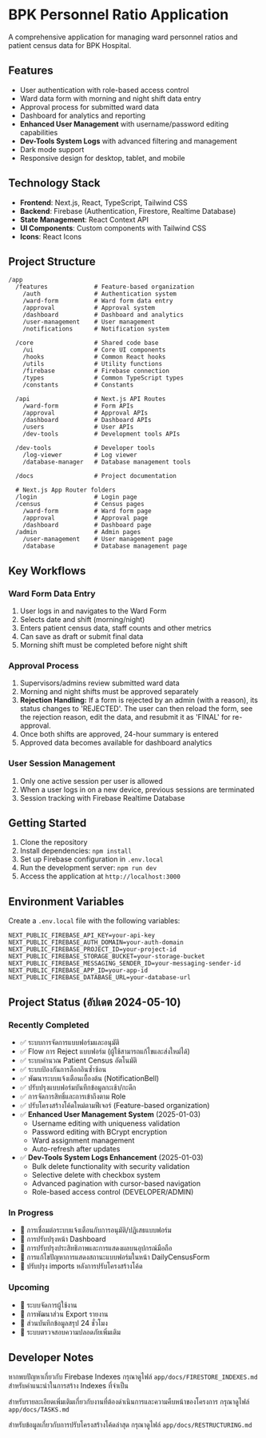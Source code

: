 # BPK Personnel Ratio Application

A comprehensive application for managing ward personnel ratios and patient census data for BPK Hospital.

## Features

- User authentication with role-based access control
- Ward data form with morning and night shift data entry
- Approval process for submitted ward data
- Dashboard for analytics and reporting
- **Enhanced User Management** with username/password editing capabilities
- **Dev-Tools System Logs** with advanced filtering and management
- Dark mode support
- Responsive design for desktop, tablet, and mobile

## Technology Stack

- **Frontend**: Next.js, React, TypeScript, Tailwind CSS
- **Backend**: Firebase (Authentication, Firestore, Realtime Database)
- **State Management**: React Context API
- **UI Components**: Custom components with Tailwind CSS
- **Icons**: React Icons

## Project Structure

```
/app
  /features             # Feature-based organization
    /auth               # Authentication system
    /ward-form          # Ward form data entry
    /approval           # Approval system
    /dashboard          # Dashboard and analytics
    /user-management    # User management
    /notifications      # Notification system
      
  /core                 # Shared code base
    /ui                 # Core UI components
    /hooks              # Common React hooks
    /utils              # Utility functions
    /firebase           # Firebase connection
    /types              # Common TypeScript types
    /constants          # Constants
    
  /api                  # Next.js API Routes
    /ward-form          # Form APIs
    /approval           # Approval APIs
    /dashboard          # Dashboard APIs
    /users              # User APIs
    /dev-tools          # Development tools APIs
    
  /dev-tools            # Developer tools
    /log-viewer         # Log viewer
    /database-manager   # Database management tools
    
  /docs                 # Project documentation

  # Next.js App Router folders
  /login                # Login page
  /census               # Census pages
    /ward-form          # Ward form page
    /approval           # Approval page
    /dashboard          # Dashboard page
  /admin                # Admin pages
    /user-management    # User management page
    /database           # Database management page
```

## Key Workflows

### Ward Form Data Entry
1. User logs in and navigates to the Ward Form
2. Selects date and shift (morning/night)
3. Enters patient census data, staff counts and other metrics
4. Can save as draft or submit final data
5. Morning shift must be completed before night shift

### Approval Process
1. Supervisors/admins review submitted ward data
2. Morning and night shifts must be approved separately
3. **Rejection Handling:** If a form is rejected by an admin (with a reason), its status changes to 'REJECTED'. The user can then reload the form, see the rejection reason, edit the data, and resubmit it as 'FINAL' for re-approval.
4. Once both shifts are approved, 24-hour summary is entered
5. Approved data becomes available for dashboard analytics

### User Session Management
1. Only one active session per user is allowed
2. When a user logs in on a new device, previous sessions are terminated
3. Session tracking with Firebase Realtime Database

## Getting Started

1. Clone the repository
2. Install dependencies: `npm install`
3. Set up Firebase configuration in `.env.local`
4. Run the development server: `npm run dev`
5. Access the application at `http://localhost:3000`

## Environment Variables

Create a `.env.local` file with the following variables:

```
NEXT_PUBLIC_FIREBASE_API_KEY=your-api-key
NEXT_PUBLIC_FIREBASE_AUTH_DOMAIN=your-auth-domain
NEXT_PUBLIC_FIREBASE_PROJECT_ID=your-project-id
NEXT_PUBLIC_FIREBASE_STORAGE_BUCKET=your-storage-bucket
NEXT_PUBLIC_FIREBASE_MESSAGING_SENDER_ID=your-messaging-sender-id
NEXT_PUBLIC_FIREBASE_APP_ID=your-app-id
NEXT_PUBLIC_FIREBASE_DATABASE_URL=your-database-url
```

## Project Status (อัปเดต 2024-05-10)

### Recently Completed
- ✅ ระบบการจัดการแบบฟอร์มและอนุมัติ
- ✅ Flow การ Reject แบบฟอร์ม (ผู้ใช้สามารถแก้ไขและส่งใหม่ได้)
- ✅ ระบบคำนวณ Patient Census อัตโนมัติ
- ✅ ระบบป้องกันการล็อกอินซ้ำซ้อน
- ✅ พัฒนาระบบแจ้งเตือนเบื้องต้น (NotificationBell)
- ✅ ปรับปรุงแบบฟอร์มบันทึกข้อมูลกะเช้า/กะดึก
- ✅ การจัดการสิทธิ์และการเข้าถึงตาม Role
- ✅ ปรับโครงสร้างโค้ดใหม่ตามฟีเจอร์ (Feature-based organization)
- ✅ **Enhanced User Management System** (2025-01-03)
  - Username editing with uniqueness validation
  - Password editing with BCrypt encryption
  - Ward assignment management
  - Auto-refresh after updates
- ✅ **Dev-Tools System Logs Enhancement** (2025-01-03)
  - Bulk delete functionality with security validation
  - Selective delete with checkbox system
  - Advanced pagination with cursor-based navigation
  - Role-based access control (DEVELOPER/ADMIN)

### In Progress
- 🔄 การเชื่อมต่อระบบแจ้งเตือนกับการอนุมัติ/ปฏิเสธแบบฟอร์ม
- 🔄 การปรับปรุงหน้า Dashboard
- 🔄 การปรับปรุงประสิทธิภาพและการแสดงผลบนอุปกรณ์มือถือ
- 🔄 การแก้ไขปัญหาการแสดงสถานะแบบฟอร์มในหน้า DailyCensusForm
- 🔄 ปรับปรุง imports หลังการปรับโครงสร้างโค้ด

### Upcoming
- 📅 ระบบจัดการผู้ใช้งาน
- 📅 การพัฒนาส่วน Export รายงาน
- 📅 ส่วนบันทึกข้อมูลสรุป 24 ชั่วโมง
- 📅 ระบบตรวจสอบความปลอดภัยเพิ่มเติม

## Developer Notes

หากพบปัญหาเกี่ยวกับ Firebase Indexes กรุณาดูไฟล์ `app/docs/FIRESTORE_INDEXES.md` สำหรับคำแนะนำในการสร้าง Indexes ที่จำเป็น

สำหรับรายละเอียดเพิ่มเติมเกี่ยวกับงานที่ต้องดำเนินการและความคืบหน้าของโครงการ กรุณาดูไฟล์ `app/docs/TASKS.md`

สำหรับข้อมูลเกี่ยวกับการปรับโครงสร้างโค้ดล่าสุด กรุณาดูไฟล์ `app/docs/RESTRUCTURING.md`
